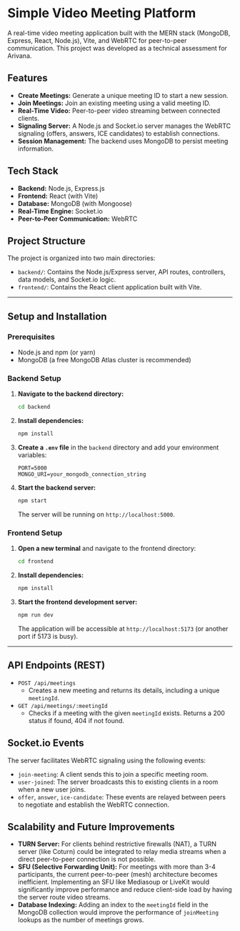 # Simple Video Meeting Platform

A real-time video meeting application built with the MERN stack (MongoDB, Express, React, Node.js), Vite, and WebRTC for peer-to-peer communication. This project was developed as a technical assessment for Arivana.

## Features

-   **Create Meetings:** Generate a unique meeting ID to start a new session.
-   **Join Meetings:** Join an existing meeting using a valid meeting ID.
-   **Real-Time Video:** Peer-to-peer video streaming between connected clients.
-   **Signaling Server:** A Node.js and Socket.io server manages the WebRTC signaling (offers, answers, ICE candidates) to establish connections.
-   **Session Management:** The backend uses MongoDB to persist meeting information.

## Tech Stack

-   **Backend:** Node.js, Express.js
-   **Frontend:** React (with Vite)
-   **Database:** MongoDB (with Mongoose)
-   **Real-Time Engine:** Socket.io
-   **Peer-to-Peer Communication:** WebRTC

## Project Structure

The project is organized into two main directories:

-   `backend/`: Contains the Node.js/Express server, API routes, controllers, data models, and Socket.io logic.
-   `frontend/`: Contains the React client application built with Vite.

---

## Setup and Installation

### Prerequisites

-   Node.js and npm (or yarn)
-   MongoDB (a free MongoDB Atlas cluster is recommended)

### Backend Setup

1.  **Navigate to the backend directory:**
    ```sh
    cd backend
    ```

2.  **Install dependencies:**
    ```sh
    npm install
    ```

3.  **Create a `.env` file** in the `backend` directory and add your environment variables:
    ```env
    PORT=5000
    MONGO_URI=your_mongodb_connection_string
    ```

4.  **Start the backend server:**
    ```sh
    npm start
    ```
    The server will be running on `http://localhost:5000`.

### Frontend Setup

1.  **Open a new terminal** and navigate to the frontend directory:
    ```sh
    cd frontend
    ```

2.  **Install dependencies:**
    ```sh
    npm install
    ```

3.  **Start the frontend development server:**
    ```sh
    npm run dev
    ```
    The application will be accessible at `http://localhost:5173` (or another port if 5173 is busy).

---

## API Endpoints (REST)

-   `POST /api/meetings`
    -   Creates a new meeting and returns its details, including a unique `meetingId`.
-   `GET /api/meetings/:meetingId`
    -   Checks if a meeting with the given `meetingId` exists. Returns a 200 status if found, 404 if not found.

## Socket.io Events

The server facilitates WebRTC signaling using the following events:

-   `join-meeting`: A client sends this to join a specific meeting room.
-   `user-joined`: The server broadcasts this to existing clients in a room when a new user joins.
-   `offer`, `answer`, `ice-candidate`: These events are relayed between peers to negotiate and establish the WebRTC connection.

## Scalability and Future Improvements

-   **TURN Server:** For clients behind restrictive firewalls (NAT), a TURN server (like Coturn) could be integrated to relay media streams when a direct peer-to-peer connection is not possible.
-   **SFU (Selective Forwarding Unit):** For meetings with more than 3-4 participants, the current peer-to-peer (mesh) architecture becomes inefficient. Implementing an SFU like Mediasoup or LiveKit would significantly improve performance and reduce client-side load by having the server route video streams.
-   **Database Indexing:** Adding an index to the `meetingId` field in the MongoDB collection would improve the performance of `joinMeeting` lookups as the number of meetings grows.
